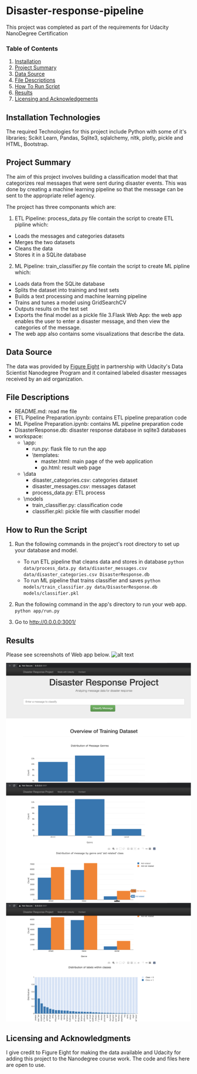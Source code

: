 # Disaster-response-pipeline

This project was completed as part of the requirements for Udacity NanoDegree Certification

### Table of Contents
1. [Installation](#installation)
2. [Project Summary](#Summary)
3. [Data Source](#source)
4. [File Descriptions](#files)
5. [How To Run Script](#script)
5. [Results](#results)
6. [Licensing and Acknowledgements](#licensing)

## Installation Technologies <a name="installation"></a>
The required Technologies for this project include Python with some of it's libraries; Scikit Learn, Pandas, Sqlite3, sqlalchemy, nltk, plotly, pickle and HTML, Bootstrap.


## Project Summary <a name="Summary"></a>
The aim of this project involves building a classification model that that categorizes real messages that were sent during disaster events. This was done by creating a machine learning pipeline so that the message can be sent to the appropriate relief agency.


The project has three componants which are:

1. ETL Pipeline: process_data.py file contain the script to create ETL pipline which:
 - Loads the messages and categories datasets
 - Merges the two datasets
 - Cleans the data
 - Stores it in a SQLite database
2. ML Pipeline: train_classifier.py file contain the script to create ML pipline which:
 - Loads data from the SQLite database
 - Splits the dataset into training and test sets
 - Builds a text processing and machine learning pipeline
 - Trains and tunes a model using GridSearchCV
 - Outputs results on the test set
 - Exports the final model as a pickle file
 3.Flask Web App: the web app enables the user to enter a disaster message, and then view the categories of the message.
 - The web app also contains some visualizations that describe the data.


## Data Source <a name="source"></a>
The data was provided by [Figure Eight](https://www.figure-eight.com) in partnership with Udacity's Data Scientist Nanodegree Program and it contained labeled disaster messages received by an aid organization.

## File Descriptions <a name="files"></a>

 - README.md: read me file
 - ETL Pipeline Preparation.ipynb: contains ETL pipeline preparation code
 - ML Pipeline Preparation.ipynb: contains ML pipeline preparation code
 - DisasterResponse.db: disaster response database in sqlite3 databases
 - workspace:
    - \app:
       - run.py: flask file to run the app
       - \templates:
            - master.html: main page of the web application 
            - go.html: result web page
    - \data
        - disaster_categories.csv: categories dataset
        - disaster_messages.csv: messages dataset
        - process_data.py: ETL process
    - \models
        - train_classifier.py: classification code
        - classifier.pkl: pickle file with classifier model
        
 
## How to Run the Script <a name="script"></a>
1. Run the following commands in the project's root directory to set up your database and model.

    - To run ETL pipeline that cleans data and stores in database
        `python data/process_data.py data/disaster_messages.csv data/disaster_categories.csv DisasterResponse.db`
    - To run ML pipeline that trains classifier and saves
        `python models/train_classifier.py data/DisasterResponse.db models/classifier.pkl`

2. Run the following command in the app's directory to run your web app.
    `python app/run.py`

3. Go to http://0.0.0.0:3001/

## Results <a name="results"></a>
Please see screenshots of Web app below.
![alt text](image.jpg)

![image1](image1.png)
![image2](image2.png)
![image3](image3.png)

## Licensing and Acknowledgments <a name="licensing"></a>
I give credit to Figure Eight for making the data available and Udacity for adding this project to the Nanodegree course work. The code and files here are open to use.


